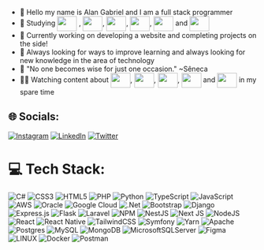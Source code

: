 - 👋 Hello my name is Alan Gabriel and I am a full stack programmer
- 🌱 Studying <img align="center" height="30" width="40" src="https://cdn.jsdelivr.net/gh/devicons/devicon/icons/react/react-original.svg" /> , <img align="center" height="30" width="40" src="https://cdn.jsdelivr.net/gh/devicons/devicon/icons/docker/docker-original.svg" />, <img align="center" height="30" width="40" src="https://cdn.jsdelivr.net/gh/devicons/devicon/icons/mongodb/mongodb-original.svg" />, <img align="center" height="30" width="40" src="https://cdn.jsdelivr.net/gh/devicons/devicon/icons/nodejs/nodejs-original.svg" />, <img align="center" height="30" width="40" src="https://cdn.jsdelivr.net/gh/devicons/devicon/icons/laravel/laravel-plain.svg" /> and <img align="center" height="30" width="40" src="https://cdn.jsdelivr.net/gh/devicons/devicon/icons/jenkins/jenkins-original.svg" />
- 👯 Currently working on developing a website and completing projects on the side!
- 💬 Always looking for ways to improve learning and always looking for new knowledge in the area of ​​technology
- 🧠 "No one becomes wise for just one occasion." ~Sêneca
- 👨‍💻 Watching content about <img align="center" height="30" width="40" src="https://cdn.jsdelivr.net/gh/devicons/devicon/icons/nestjs/nestjs-plain.svg" />, <img align="center" height="30" width="40" src="https://cdn.jsdelivr.net/gh/devicons/devicon/icons/nextjs/nextjs-original.svg" />, <img align="center" height="30" width="40" src="https://cdn.jsdelivr.net/gh/devicons/devicon/icons/elixir/elixir-original.svg" />, <img align="center" height="30" width="40" src="https://cdn.jsdelivr.net/gh/devicons/devicon/icons/symfony/symfony-original.svg" /> and <img align="center" height="30" width="40" src="https://cdn.jsdelivr.net/gh/devicons/devicon/icons/java/java-original.svg" /> in my spare time

## 🌐 Socials:
[![Instagram](https://img.shields.io/badge/Instagram-%23E4405F.svg?logo=Instagram&logoColor=white)](https://instagram.com/_alanfeitosa_) [![LinkedIn](https://img.shields.io/badge/LinkedIn-%230077B5.svg?logo=linkedin&logoColor=white)](https://linkedin.com/in/alan-feitosa-363438206) [![Twitter](https://img.shields.io/badge/Twitter-%231DA1F2.svg?logo=Twitter&logoColor=white)](https://twitter.com/ak_enjoyer) 

# 💻 Tech Stack:
![C#](https://img.shields.io/badge/c%23-%23239120.svg?style=for-the-badge&logo=c-sharp&logoColor=white) ![CSS3](https://img.shields.io/badge/css3-%231572B6.svg?style=for-the-badge&logo=css3&logoColor=white) ![HTML5](https://img.shields.io/badge/html5-%23E34F26.svg?style=for-the-badge&logo=html5&logoColor=white) ![PHP](https://img.shields.io/badge/php-%23777BB4.svg?style=for-the-badge&logo=php&logoColor=white) ![Python](https://img.shields.io/badge/python-3670A0?style=for-the-badge&logo=python&logoColor=ffdd54) ![TypeScript](https://img.shields.io/badge/typescript-%23007ACC.svg?style=for-the-badge&logo=typescript&logoColor=white) ![JavaScript](https://img.shields.io/badge/javascript-%23323330.svg?style=for-the-badge&logo=javascript&logoColor=%23F7DF1E) ![AWS](https://img.shields.io/badge/AWS-%23FF9900.svg?style=for-the-badge&logo=amazon-aws&logoColor=white) ![Oracle](https://img.shields.io/badge/Oracle-F80000?style=for-the-badge&logo=oracle&logoColor=white) ![Google Cloud](https://img.shields.io/badge/Google%20Cloud-%234285F4.svg?style=for-the-badge&logo=google-cloud&logoColor=white) ![.Net](https://img.shields.io/badge/.NET-5C2D91?style=for-the-badge&logo=.net&logoColor=white) ![Bootstrap](https://img.shields.io/badge/bootstrap-%23563D7C.svg?style=for-the-badge&logo=bootstrap&logoColor=white) ![Django](https://img.shields.io/badge/django-%23092E20.svg?style=for-the-badge&logo=django&logoColor=white) ![Express.js](https://img.shields.io/badge/express.js-%23404d59.svg?style=for-the-badge&logo=express&logoColor=%2361DAFB) ![Flask](https://img.shields.io/badge/flask-%23000.svg?style=for-the-badge&logo=flask&logoColor=white) ![Laravel](https://img.shields.io/badge/laravel-%23FF2D20.svg?style=for-the-badge&logo=laravel&logoColor=white) ![NPM](https://img.shields.io/badge/NPM-%23000000.svg?style=for-the-badge&logo=npm&logoColor=white) ![NestJS](https://img.shields.io/badge/nestjs-%23E0234E.svg?style=for-the-badge&logo=nestjs&logoColor=white) ![Next JS](https://img.shields.io/badge/Next-black?style=for-the-badge&logo=next.js&logoColor=white) ![NodeJS](https://img.shields.io/badge/node.js-6DA55F?style=for-the-badge&logo=node.js&logoColor=white) ![React](https://img.shields.io/badge/react-%2320232a.svg?style=for-the-badge&logo=react&logoColor=%2361DAFB) ![React Native](https://img.shields.io/badge/react_native-%2320232a.svg?style=for-the-badge&logo=react&logoColor=%2361DAFB) ![TailwindCSS](https://img.shields.io/badge/tailwindcss-%2338B2AC.svg?style=for-the-badge&logo=tailwind-css&logoColor=white) ![Symfony](https://img.shields.io/badge/symfony-%23000000.svg?style=for-the-badge&logo=symfony&logoColor=white) ![Yarn](https://img.shields.io/badge/yarn-%232C8EBB.svg?style=for-the-badge&logo=yarn&logoColor=white) ![Apache](https://img.shields.io/badge/apache-%23D42029.svg?style=for-the-badge&logo=apache&logoColor=white) ![Postgres](https://img.shields.io/badge/postgres-%23316192.svg?style=for-the-badge&logo=postgresql&logoColor=white) ![MySQL](https://img.shields.io/badge/mysql-%2300f.svg?style=for-the-badge&logo=mysql&logoColor=white) ![MongoDB](https://img.shields.io/badge/MongoDB-%234ea94b.svg?style=for-the-badge&logo=mongodb&logoColor=white) ![MicrosoftSQLServer](https://img.shields.io/badge/Microsoft%20SQL%20Sever-CC2927?style=for-the-badge&logo=microsoft%20sql%20server&logoColor=white) 	![Figma](https://img.shields.io/badge/figma-%23F24E1E.svg?style=for-the-badge&logo=figma&logoColor=white) ![LINUX](https://img.shields.io/badge/Linux-FCC624?style=for-the-badge&logo=linux&logoColor=black) ![Docker](https://img.shields.io/badge/docker-%230db7ed.svg?style=for-the-badge&logo=docker&logoColor=white) ![Postman](https://img.shields.io/badge/Postman-FF6C37?style=for-the-badge&logo=postman&logoColor=white)

